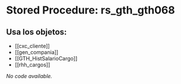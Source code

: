 # Stored Procedure: rs_gth_gth068

## Usa los objetos:
- [[cxc_cliente]]
- [[gen_compania]]
- [[GTH_HistSalarioCargo]]
- [[rhh_cargos]]

*No code available.*
